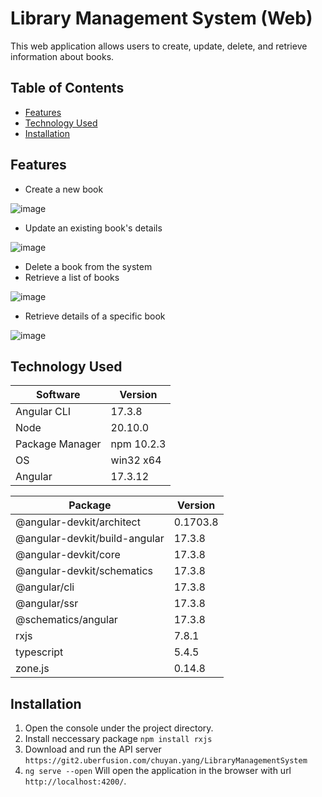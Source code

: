 # Library Management System (Web)
This web application allows users to create, update, delete, and retrieve information about books.


## Table of Contents
- [Features](#features)
- [Technology Used](#technology-used)
- [Installation](#installation)

## Features
- Create a new book


![image](https://github.com/user-attachments/assets/86888a41-eac2-4d0f-9205-d3cbc90ea93a)

- Update an existing book's details


![image](https://github.com/user-attachments/assets/451ac9c9-644f-4736-8242-302b28ec11e8)

- Delete a book from the system
- Retrieve a list of books


![image](https://github.com/user-attachments/assets/e77530aa-4f6e-434a-8aa8-b16a1661a1af)

- Retrieve details of a specific book


![image](https://github.com/user-attachments/assets/7f04e4ef-9131-4a69-81ed-2d494749caa5)


## Technology Used
| Software | Version |
| -------- | ------- |
| Angular CLI | 17.3.8 |
| Node | 20.10.0 |
| Package Manager | npm 10.2.3 |
| OS | win32 x64 |
| Angular | 17.3.12 |

| Package | Version |
| ------- | ------- |
| @angular-devkit/architect |      0.1703.8 |
| @angular-devkit/build-angular |  17.3.8 |
| @angular-devkit/core |           17.3.8 |
| @angular-devkit/schematics |     17.3.8 |
| @angular/cli |                   17.3.8 |
| @angular/ssr |                   17.3.8 |
| @schematics/angular |            17.3.8 |
| rxjs |                           7.8.1 |
| typescript |                     5.4.5 |
| zone.js |                        0.14.8 |


## Installation
1. Open the console under the project directory.
2. Install neccessary package `npm install rxjs`
3. Download and run the API server `https://git2.uberfusion.com/chuyan.yang/LibraryManagementSystem`
3. `ng serve --open` Will open the application in the browser with url `http://localhost:4200/`. 



